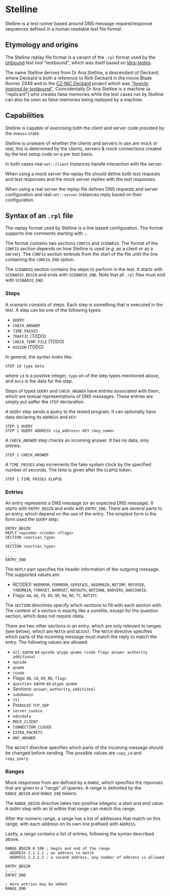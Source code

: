 # Stelline

Stelline is a test runner based around DNS message request/response sequences defined in a human readable text file format.

## Etymology and origins

The Stelline replay file format is a variant of the `.rpl` format used by the [Unbound](https://www.unbound.net/) test tool "testbound", which was itself based on [ldns-testns](https://nlnetlabs.nl/projects/ldns/about/).

The name Stelline derives from Dr Ana Stelline, a descendant of Deckard, where Deckard is both a reference to Rick Deckard in the movie Blade Runner 2049 and to the [CZ-NIC Deckard](https://github.com/CZ-NIC/deckard) project which was [_"heavily inspired by testbound"_](https://lists.nlnetlabs.nl/pipermail/unbound-users/2017-March/004699.html). Coincidentally Dr Ana Stelline is a machine (a "replicant") who creates false memories while the test cases run by Stelline can also be seen as false memories being replayed by a machine.

## Capabilities

Stelline is capable of exercising both the client and server code provided by the `domain` crate.

Stelline is unaware of whether the clients and servers in use are mock or real, this is determined by the clients, servers & mock connections created by the test setup code on a per test basis.

In both cases real `net::client` instances handle interaction with the server.

When using a mock server the replay file should define both test requests and test responses and the mock server replies with the test responses.

When using a real server the replay file defines DNS requests and server configuration and real `net::server` instances reply based on their configuration.

## Syntax of an `.rpl` file


The replay format used by Stelline is a line based configuration. The format supports line comments starting with `;`.

The format contains two sections `CONFIG` and `SCENARIO`. The format of the `CONFIG` section depends on how Stelline is used (e.g. as a client or as a server). The `CONFIG` section extends from the start of the file until the line containing the `CONFIG_END` option.

The `SCENARIO` section contains the steps to perform in the test. It starts with `SCENARIO_BEGIN` and ends with `SCENARIO_END`. Note that all `.rpl` files must end with `SCENARIO_END`.

### Steps
A scenario consists of steps. Each step is something that is executed in the test. A step can be one of the following types:

- `QUERY`
- `CHECK_ANSWER`
- `TIME_PASSES`
- `TRAFFIC` (TODO)
- `CHECK_TEMP_FILE` (TODO)
- `ASSIGN` (TODO)

In general, the syntax looks like:

```rpl
STEP id type data
```

where `id` is a positive integer, `type` on of the step types mentioned above, and `data` is the data for the step.

Steps of types `QUERY` and `CHECK_ANSWER` have entries associated with them, which are textual representations of DNS messages. These entries are simply put aafter the `STEP` declaration.

A `QUERY` step sends a query to the tested program. It can optionally have data declaring its `ADDRESS` and `KEY`:

```
STEP 1 QUERY
STEP 1 QUERY ADDRESS <ip_address> KEY <key_name>  
```

A `CHECK_ANSWER` step checks an incoming answer. It has no data, only entries.

```rpl
STEP 1 CHECK_ANSWER
```

A `TIME_PASSES` step increments the fake system clock by the specified number of seconds. The time is given after the `ELAPSE` token.

```rpl
STEP 1 TIME_PASSES ELAPSE
```

### Entries

An entry represents a DNS message (or an expected DNS message). It starts with `ENTRY_BEGIN` and ends with `ENTRY_END`. There are several parts to an entry, which depend on the use of the entry. The simplest form is the form used the `QUERY` step:

```rpl
ENTRY_BEGIN
REPLY <opcode> <rcode> <flags>
SECTION <section_type>
  ...
SECTION <section_type>
  ...
...
ENTRY_END
```

The `REPLY` part specifies the header information of the outgoing message. The supported values are:

 - RCODES: `NOERROR`, `FORMERR`, `SERVFAIL`, `NXDOMAIN`, `NOTIMP`, `REFUSED`, `YXDOMAIN`, `YXRRSET`, `NXRRSET`, `NOTAUTH`, `NOTZONE`, `BADVERS`, `BADCOOKIE`.
 - Flags: `AA`, `AD`, `CD`, `DO`, `QR`, `RA`, `RD`, `TC`, `NOTIFY`.

The `SECTION` directives specify which sections to fill with each section with. The content of a section is exactly like a zonefile, except for the question section, which does not require rdata.

There are two other sections in an entry, which are only relevant to ranges (see below), which are `MATCH` and `ADJUST`. The `MATCH` directive specifies which parts of the incoming message must match the reply to match the entry. The following values are allowed:

- `all`: same as `opcode qtype qname rcode flags answer authority additional`
- `opcode`
- `qname`
- `rcode`
- Flags: `AD`, `CD`, `DO`, `RD`, `flags`
- `question`: same as `qtype qname`
- Sections: `answer`, `authority`, `additional`
- `subdomain`
- `ttl`
- Protocol: `TCP`, `UDP`
- `server_cookie`
- `ednsdata`
- `MOCK_CLIENT`
- `CONNECTION_CLOSED`
- `EXTRA_PACKETS`
- `ANY_ANSWER`

The `ADJUST` directive specifies which parts of the incoming message should be changed before sending. The possible values are `copy_id` and `copy_query`.

### Ranges

Mock responses from are defined by a `RANGE`, which specifies the reponses that are given to a "range" of queries. A range is delimited by the `RANGE_BEGIN` and `RANGE_END` tokens.

The `RANGE_BEGIN` directive takes two positive integers: a start and end value. A `QUERY` step with an id within that range can match this range.

After the numeric range, a range has a list of addresses that match on this range, with each address on its own line prefixed with `ADDRESS`.

Lastly, a range contains a list of entries, following the syntax described above.

```rpl
RANGE_BEGIN 0 100 ; begin and end of the range
  ADDRESS 1.1.1.1 ; an address to match
  ADDRESS 2.2.2.2 ; a second address, any number of address is allowed

ENTRY_BEGIN
; ... 
ENTRY_END

; more entries may be added
RANGE_END
```
